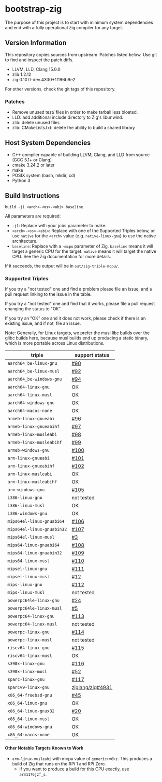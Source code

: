 # bootstrap-zig

The purpose of this project is to start with minimum system dependencies and
end with a fully operational Zig compiler for any target.

## Version Information

This repository copies sources from upstream. Patches listed below. Use git
to find and inspect the patch diffs.

 * LLVM, LLD, Clang 15.0.0
 * zlib 1.2.12
 * zig 0.10.0-dev.4300+1f196b9e2

For other versions, check the git tags of this repository.

### Patches

 * Remove unused test/ files in order to make tarball less bloated.
 * LLD: add additional include directory to Zig's libunwind.
 * zlib: delete unused files
 * zlib: CMakeLists.txt: delete the ability to build a shared library

## Host System Dependencies

 * C++ compiler capable of building LLVM, Clang, and LLD from source (GCC 5.1+
   or Clang)
 * cmake 3.24.2 or later
 * make
 * POSIX system (bash, mkdir, cd)
 * Python 3

## Build Instructions

```
build -j1 <arch>-<os>-<abi> baseline
```

All parameters are required:

 * `-j1`: Replace with your jobs parameter to make.
 * `<arch>-<os>-<abi>`: Replace with one of the Supported Triples below, or use
   `native` for the `<arch>` value (e.g. `native-linux-gnu`) to use the native
    architecture.
 * `baseline`: Replace with a `-mcpu` parameter of Zig. `baseline` means
   it will target a generic CPU for the target. `native` means it will target
   the native CPU. See the Zig documentation for more details.

If it succeeds, the output will be in `out/zig-triple-mcpu/`.

### Supported Triples

If you try a "not tested" one and find a problem please file an issue,
and a pull request linking to the issue in the table.

If you try a "not tested" one and find that it works, please file a pull request
changing the status to "OK".

If you try an "OK" one and it does not work, please check if there is an existing
issue, and if not, file an issue.

Note: Generally, for Linux targets, we prefer the musl libc builds over the
glibc builds here, because musl builds end up producing a static binary, which
is more portable across Linux distributions.

| triple                     | support status |
|----------------------------|----------------|
| `aarch64_be-linux-gnu`     | [#90](https://github.com/ziglang/zig-bootstrap/issues/90) |
| `aarch64_be-linux-musl`    | [#92](https://github.com/ziglang/zig-bootstrap/issues/92) |
| `aarch64_be-windows-gnu`   | [#94](https://github.com/ziglang/zig-bootstrap/issues/94) |
| `aarch64-linux-gnu`        | OK             |
| `aarch64-linux-musl`       | OK             |
| `aarch64-windows-gnu`      | OK             |
| `aarch64-macos-none`       | OK             |
| `armeb-linux-gnueabi`      | [#96](https://github.com/ziglang/zig-bootstrap/issues/96) |
| `armeb-linux-gnueabihf`    | [#97](https://github.com/ziglang/zig-bootstrap/issues/97) |
| `armeb-linux-musleabi`     | [#98](https://github.com/ziglang/zig-bootstrap/issues/98) |
| `armeb-linux-musleabihf`   | [#99](https://github.com/ziglang/zig-bootstrap/issues/99) |
| `armeb-windows-gnu`        | [#100](https://github.com/ziglang/zig-bootstrap/issues/100) |
| `arm-linux-gnueabi`        | [#101](https://github.com/ziglang/zig-bootstrap/issues/101) |
| `arm-linux-gnueabihf`      | [#102](https://github.com/ziglang/zig-bootstrap/issues/102) |
| `arm-linux-musleabi`       | OK             |
| `arm-linux-musleabihf`     | OK             |
| `arm-windows-gnu`          | [#105](https://github.com/ziglang/zig-bootstrap/issues/105) |
| `i386-linux-gnu`           | not tested     |
| `i386-linux-musl`          | OK             |
| `i386-windows-gnu`         | OK             |
| `mips64el-linux-gnuabi64`  | [#106](https://github.com/ziglang/zig-bootstrap/issues/106) |
| `mips64el-linux-gnuabin32` | [#107](https://github.com/ziglang/zig-bootstrap/issues/107) |
| `mips64el-linux-musl`      | [#3](https://github.com/ziglang/bootstrap/issues/3) |
| `mips64-linux-gnuabi64`    | [#108](https://github.com/ziglang/zig-bootstrap/issues/108) |
| `mips64-linux-gnuabin32`   | [#109](https://github.com/ziglang/zig-bootstrap/issues/109) |
| `mips64-linux-musl`        | [#110](https://github.com/ziglang/zig-bootstrap/issues/110) |
| `mipsel-linux-gnu`         | [#111](https://github.com/ziglang/zig-bootstrap/issues/111) |
| `mipsel-linux-musl`        | [#12](https://github.com/ziglang/bootstrap/issues/12) |
| `mips-linux-gnu`           | [#112](https://github.com/ziglang/zig-bootstrap/issues/112) |
| `mips-linux-musl`          | not tested     |
| `powerpc64le-linux-gnu`    | [#24](https://github.com/ziglang/zig-bootstrap/issues/24) |
| `powerpc64le-linux-musl`   | [#5](https://github.com/ziglang/bootstrap/issues/5) |
| `powerpc64-linux-gnu`      | [#113](https://github.com/ziglang/zig-bootstrap/issues/113) |
| `powerpc64-linux-musl`     | not tested     |
| `powerpc-linux-gnu`        | [#114](https://github.com/ziglang/zig-bootstrap/issues/114) |
| `powerpc-linux-musl`       | not tested     |
| `riscv64-linux-gnu`        | [#115](https://github.com/ziglang/zig-bootstrap/issues/115) |
| `riscv64-linux-musl`       | OK             |
| `s390x-linux-gnu`          | [#116](https://github.com/ziglang/zig-bootstrap/issues/116) |
| `s390x-linux-musl`         | [#52](https://github.com/ziglang/bootstrap/issues/52) |
| `sparc-linux-gnu`          | [#117](https://github.com/ziglang/zig-bootstrap/issues/117) |
| `sparcv9-linux-gnu`        | [ziglang/zig#4931](https://github.com/ziglang/zig/issues/4931) |
| `x86_64-freebsd-gnu`       | [#45](https://github.com/ziglang/bootstrap/issues/45) |
| `x86_64-linux-gnu`         | OK             |
| `x86_64-linux-gnux32`      | [#20](https://github.com/ziglang/bootstrap/issues/20) |
| `x86_64-linux-musl`        | OK             |
| `x86_64-windows-gnu`       | OK             |
| `x86_64-macos-none`        | OK             |

#### Other Notable Targets Known to Work

 * `arm-linux-musleabi` with mcpu value of `generic+v6kz`. This produces a
   build of Zig that runs on the RPi 1 and RPi Zero.
   - If you want to produce a build for this CPU exactly, use `arm1176jzf_s`.
